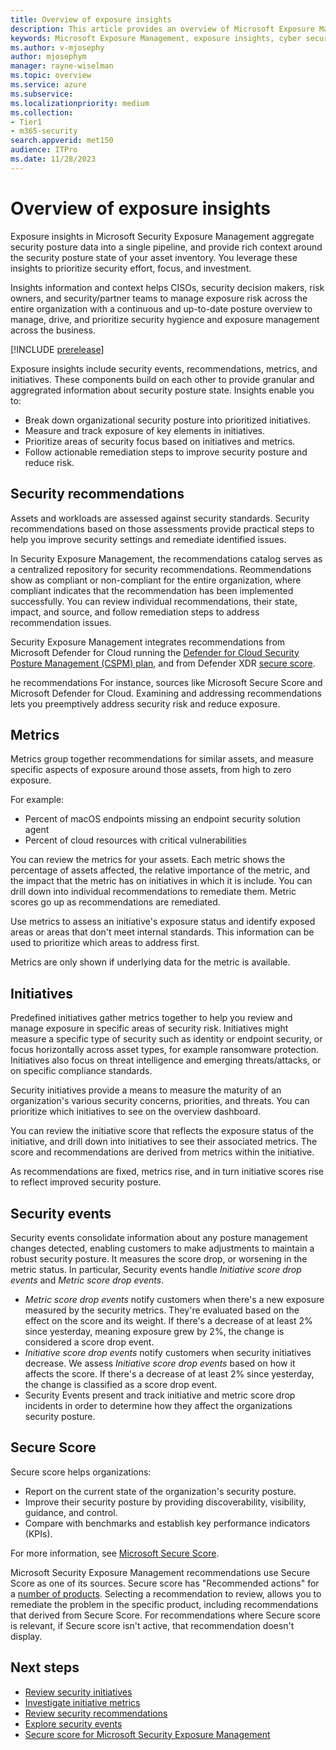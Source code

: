 ```yaml
---
title: Overview of exposure insights
description: This article provides an overview of Microsoft Exposure Management's exposure insights.
keywords: Microsoft Exposure Management, exposure insights, cyber security
ms.author: v-mjosephy
author: mjosephym
manager: rayne-wiselman
ms.topic: overview
ms.service: azure
ms.subservice:
ms.localizationpriority: medium
ms.collection: 
- Tier1
- m365-security
search.appverid: met150
audience: ITPro
ms.date: 11/28/2023
---
```


# Overview of exposure insights


Exposure insights in Microsoft Security Exposure Management aggregate security posture data into a single pipeline, and provide rich context around the security posture state of your asset inventory. You leverage these insights to prioritize security effort, focus, and investment.  

Insights information and context helps CISOs, security decision makers, risk owners, and security/partner teams to manage exposure risk across the entire organization with a continuous and up-to-date posture overview to manage, drive, and prioritize security hygience and exposure management across the business.


[!INCLUDE [prerelease](../includes//prerelease.md)]

Exposure insights include security events, recommendations, metrics, and initiatives. These components build on each other to provide granular and aggregrated information about security posture state. Insights enable you to:

- Break down organizational security posture into prioritized initiatives.
- Measure and track exposure of key elements in initiatives.
- Prioritize areas of security focus based on initiatives and metrics.
- Follow actionable remediation steps to improve security posture and reduce risk.



## Security recommendations

Assets and workloads are assessed against security standards. Security recommendations based on those assessments provide practical steps to help you improve security settings and remediate identified issues.

In Security Exposure Management, the recommendations catalog serves as a centralized repository for security recommendations. Reommendations show as compliant or non-compliant for the entire organization, where compliant indicates that the recommendation has been implemented successfully. You can review individual recommendations, their state, impact, and source, and follow remediation steps to address recommendation issues.


Security Exposure Management integrates recommendations from Microsoft Defender for Cloud running the [Defender for Cloud Security Posture Management (CSPM) plan](/azure/defender-for-cloud/concept-cloud-security-posture-management), and from Defender XDR [secure score](/microsoft-365/security/defender/microsoft-secure-score.md).

he recommendations For instance, sources like Microsoft Secure Score and Microsoft Defender for Cloud. Examining and addressing recommendations lets you preemptively address security risk and reduce exposure.

## Metrics

Metrics group together recommendations for similar assets, and measure specific aspects of exposure around those assets, from high to zero exposure.

For example:

- Percent of macOS endpoints missing an endpoint security solution agent
- Percent of cloud resources with critical vulnerabilities

You can review the metrics for your assets. Each metric shows the percentage of assets affected, the relative importance of the metric, and the impact that the metric has on initiatives in which it is include. You can drill down into individual recommendations to remediate them. Metric scores go up as recommendations are remediated.

Use metrics to assess an initiative's exposure status and identify exposed areas or areas that don't meet internal standards. This information can be used to prioritize which areas to address first.

Metrics are only shown if underlying data for the metric is available.

## Initiatives

Predefined initiatives gather metrics together to help you review and manage exposure in specific areas of security risk. Initiatives might measure a specific type of security such as identity or endpoint security, or focus horizontally across asset types, for example ransomware protection. Initiatives also focus on threat intelligence and emerging threats/attacks, or on specific compliance standards.

Security initiatives provide a means to measure the maturity of an organization's various security concerns, priorities, and threats. You can prioritize which initiatives to see on the overview dashboard.

You can review the initiative score that reflects the exposure status of the initiative, and drill down into initiatives to see their associated metrics. The score and recommendations are derived from metrics within the initiative.

As recommendations are fixed, metrics rise, and in turn initiative scores rise to reflect improved security posture.


## Security events

Security events consolidate information about any posture management changes detected, enabling customers to make adjustments to maintain a robust security posture. It measures the score drop, or worsening in the metric status. In particular, Security events handle *Initiative score drop events* and *Metric score drop events*.

- *Metric score drop events* notify customers when there's a new exposure measured by the security metrics. They're evaluated based on the effect on the score and its weight. If there's a decrease of at least 2% since yesterday, meaning exposure grew by 2%, the change is considered a score drop event.
- *Initiative score drop events* notify customers when security initiatives decrease. We assess *Initiative score drop events* based on how it affects the score. If there's a decrease of at least 2% since yesterday, the change is classified as a score drop event.
- Security Events present and track initiative and metric score drop incidents in order to determine how they affect the organizations security posture.



## Secure Score

Secure score helps organizations:

- Report on the current state of the organization's security posture.
- Improve their security posture by providing discoverability, visibility, guidance, and control.
- Compare with benchmarks and establish key performance indicators (KPIs).

For more information, see [Microsoft Secure Score](/microsoft-365/security/defender/microsoft-secure-score.md).

Microsoft Security Exposure Management recommendations use Secure Score as one of its sources. Secure score has "Recommended actions" for a [number of products](/microsoft-365/security/defender/microsoft-secure-score.md#products-included-in-secure-score). Selecting a recommendation to review, allows you to remediate the problem in the specific product, including recommendations that derived from Secure Score. For recommendations where Secure score is relevant, if Secure score isn't active, that recommendation doesn't display.

## Next steps

- [Review security initiatives](initiatives.md)
- [Investigate initiative metrics](security-metrics.md)
- [Review security recommendations](security-recommendations.md)
- [Explore security events](security-events.md)
- [Secure score for Microsoft Security Exposure Management](secure-score.md)

